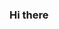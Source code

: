 ### Hi there

<!--
**pghartig/pghartig** is a ✨ _special_ ✨ repository because its `README.md` (this file) appears on your GitHub profile.

# My Name is Peter. I primariliy work on signal processing but occasionally play other sw/hw. Feel free to get in touch with any questions about my projects.
